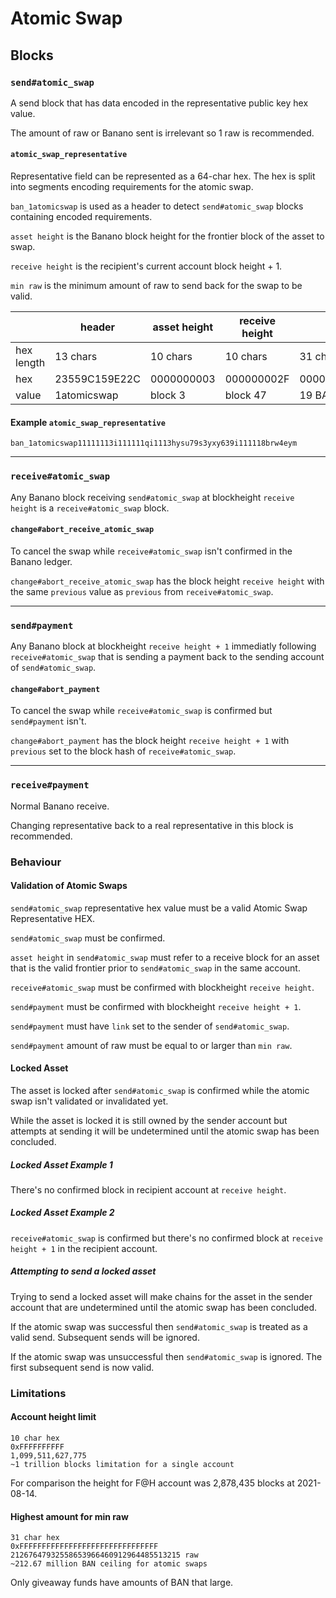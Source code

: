 # Atomic Swap

## Blocks

### `send#atomic_swap`

A send block that has data encoded in the representative public key hex value.

The amount of raw or Banano sent is irrelevant so 1 raw is recommended.


#### `atomic_swap_representative`

Representative field can be represented as a 64-char hex. The hex is split into segments encoding requirements for the atomic swap.

`ban_1atomicswap` is used as a header to detect `send#atomic_swap` blocks containing encoded requirements.

`asset height` is the Banano block height for the frontier block of the asset to swap.

`receive height` is the recipient's current account block height + 1.

`min raw` is the minimum amount of raw to send back for the swap to be valid.

|             | header        | asset height | receive height | min raw                         |
| ----------- | ------------- | ------------ | -------------- | ------------------------------- |
| hex length  | 13 chars      | 10 chars     | 10 chars       | 31 chars                        |
| hex         | 23559C159E22C | 0000000003   | 000000002F     | 0000017FB3B29F21F77C409E0000000 |
| value       | 1atomicswap   | block 3      | block 47       | 19 BAN                          |

#### Example `atomic_swap_representative`

`ban_1atomicswap11111113i111111qi1113hysu79s3yxy639i111118brw4eym`

----

### `receive#atomic_swap`

Any Banano block receiving `send#atomic_swap` at blockheight `receive height` is a `receive#atomic_swap` block.


#### `change#abort_receive_atomic_swap`

To cancel the swap while `receive#atomic_swap` isn't confirmed in the Banano ledger.

`change#abort_receive_atomic_swap` has the block height `receive height` with the same `previous` value as `previous` from `receive#atomic_swap`.

----

### `send#payment`

Any Banano block at blockheight `receive height + 1` immediatly following `receive#atomic_swap` that is sending a payment back to the sending account of `send#atomic_swap`.


#### `change#abort_payment`

To cancel the swap while `receive#atomic_swap` is confirmed but `send#payment` isn't.

`change#abort_payment` has the block height `receive height + 1` with `previous` set to the block hash of `receive#atomic_swap`.

----

### `receive#payment`

Normal Banano receive.

Changing representative back to a real representative in this block is recommended.


### Behaviour

#### Validation of Atomic Swaps

`send#atomic_swap` representative hex value must be a valid Atomic Swap Representative HEX.

`send#atomic_swap` must be confirmed.

`asset height` in `send#atomic_swap` must refer to a receive block for an asset that is the valid frontier prior to `send#atomic_swap` in the same account.

`receive#atomic_swap` must be confirmed with blockheight `receive height`.

`send#payment` must be confirmed with blockheight `receive height + 1`.

`send#payment` must have `link` set to the sender of `send#atomic_swap`.

`send#payment` amount of raw must be equal to or larger than `min raw`.


#### Locked Asset

The asset is locked after `send#atomic_swap` is confirmed while the atomic swap isn't validated or invalidated yet.

While the asset is locked it is still owned by the sender account but attempts at sending it will be undetermined until the atomic swap has been concluded.


##### Locked Asset Example 1

There's no confirmed block in recipient account at `receive height`.


##### Locked Asset Example 2

`receive#atomic_swap` is confirmed but there's no confirmed block at `receive height + 1` in the recipient account.


##### Attempting to send a locked asset

Trying to send a locked asset will make chains for the asset in the sender account that are undetermined until the atomic swap has been concluded.

If the atomic swap was successful then `send#atomic_swap` is treated as a valid send. Subsequent sends will be ignored.

If the atomic swap was unsuccessful then `send#atomic_swap` is ignored. The first subsequent send is now valid.


### Limitations

#### Account height limit
```
10 char hex
0xFFFFFFFFFF
1,099,511,627,775
~1 trillion blocks limitation for a single account
```

For comparison the height for F@H account was 2,878,435 blocks at 2021-08-14.


#### Highest amount for min raw
```
31 char hex
0xFFFFFFFFFFFFFFFFFFFFFFFFFFFFFFF
21267647932558653966460912964485513215 raw
~212.67 million BAN ceiling for atomic swaps
```

Only giveaway funds have amounts of BAN that large.
